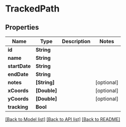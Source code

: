 # TrackedPath

## Properties
Name | Type | Description | Notes
------------ | ------------- | ------------- | -------------
**id** | **String** |  | 
**name** | **String** |  | 
**startDate** | **String** |  | 
**endDate** | **String** |  | 
**notes** | **[String]** |  | [optional] 
**xCoords** | **[Double]** |  | [optional] 
**yCoords** | **[Double]** |  | [optional] 
**tracking** | **Bool** |  | 

[[Back to Model list]](../README.md#documentation-for-models) [[Back to API list]](../README.md#documentation-for-api-endpoints) [[Back to README]](../README.md)


